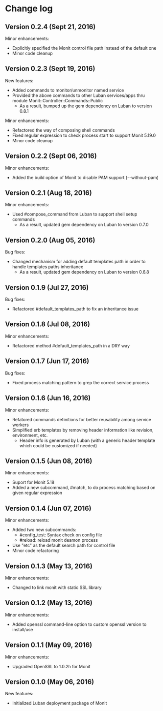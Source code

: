 # Change log

## Version 0.2.4 (Sept 21, 2016)

Minor enhancements:
  * Explicitly specified the Monit control file path instead of the default one
  * Minor code cleanup

## Version 0.2.3 (Sept 19, 2016)

New features:
  * Added commands to monitor/unmonitor named service
  * Provided the above commands to other Luban services/apps thru module Monit::Controller::Commands::Public
    * As a result, bumped up the gem dependency on Luban to version 0.8.1

Minor enhancements:
  * Refactored the way of composing shell commands
  * Fixed regular expression to check process start to support Monit 5.19.0
  * Minor code cleanup

## Version 0.2.2 (Sept 06, 2016)

Minor enhancements:
  * Added the build option of Monit to disable PAM support (--without-pam)

## Version 0.2.1 (Aug 18, 2016)

Minor enhancements:
  * Used #compose_command from Luban to support shell setup commands
    * As a result, updated gem dependency on Luban to version 0.7.0

## Version 0.2.0 (Aug 05, 2016)

Bug fixes:
  * Changed mechanism for adding default templates path in order to handle templates paths inheritance
    * As a result, updated gem dependency on Luban to version 0.6.8

## Version 0.1.9 (Jul 27, 2016)

Bug fixes:
  * Refactored #default_templates_path to fix an inheritance issue

## Version 0.1.8 (Jul 08, 2016)

Minor enhancements:
  * Refactored method #default_templates_path in a DRY way

## Version 0.1.7 (Jun 17, 2016)

Bug fixes:
  * Fixed process matching pattern to grep the correct service process

## Version 0.1.6 (Jun 16, 2016)

Minor enhancements:
  * Refatored commands definitions for better reusability among service workers
  * Simplified erb templates by removing header information like revision, environment, etc.
    * Header info is generated by Luban (with a generic header template which could be customized if needed)

## Version 0.1.5 (Jun 08, 2016)

Minor enhancements:
  * Suport for Monit 5.18
  * Added a new subcommand, #match, to do process matching based on given regular expression

## Version 0.1.4 (Jun 07, 2016)

Minor enhancements:
  * Added two new subcommands:
    * #config_test: Syntax check on config file
    * #reload: reload monit deamon process
  * Use "etc" as the default search path for control file
  * Minor code refactoring

## Version 0.1.3 (May 13, 2016)

Minor enhancements: 
  * Changed to link monit with static SSL library

## Version 0.1.2 (May 13, 2016)

Minor enhancements:
  * Added openssl command-line option to custom openssl version to install/use

## Version 0.1.1 (May 09, 2016)

Minor enhancements:
  * Upgraded OpenSSL to 1.0.2h for Monit

## Version 0.1.0 (May 06, 2016)

New features:
  * Initialized Luban deployment package of Monit
